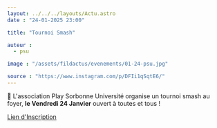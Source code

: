 ```yaml
---
layout: ../../../layouts/Actu.astro
date : "24-01-2025 23:00"

title: "Tournoi Smash"

auteur :
  - psu

image : "/assets/fildactus/evenements/01-24-psu.jpg"

source : "https://www.instagram.com/p/DFIi1qSqtE6/"
---
```


👾 L'association Play Sorbonne Université organise un tournoi smash au foyer, __le Vendredi 24 Janvier__ ouvert à toutes et tous !

[Lien d'Inscription](https://www.start.gg/tournament/play-smash-ultimate-2025-2/details)